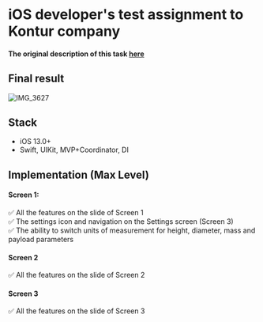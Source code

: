 # iOS developer's test assignment to Kontur company  
#### The original description of this task [here](https://github.com/Arctanyn/Kontur-TestTask/files/10716439/iOS.pdf)  

## Final result
![IMG_3627](https://user-images.githubusercontent.com/81229461/218321730-60dd1905-501b-4bce-8903-cb932cce041b.png)

## Stack
- iOS 13.0+  
- Swift, UIKit, MVP+Coordinator, DI

## Implementation (Max Level)

#### Screen 1:
:white_check_mark: All the features on the slide of Screen 1  
:white_check_mark: The settings icon and navigation on the Settings screen (Screen 3)  
:white_check_mark: The ability to switch units of measurement for height, diameter, mass and payload parameters  

#### Screen 2
:white_check_mark: All the features on the slide of Screen 2

#### Screen 3
:white_check_mark: All the features on the slide of Screen 3
